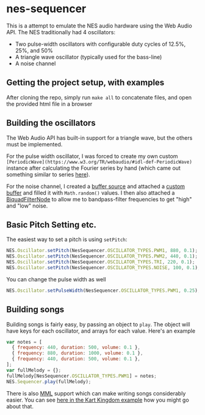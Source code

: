 # nes-sequencer
This is a attempt to emulate the NES audio hardware using the Web Audio API. The NES traditionally had 4 oscillators:
* Two pulse-width oscillators with configurable duty cycles of 12.5%, 25%, and 50%
* A triangle wave oscillator (typically used for the bass-line)
* A noise channel

## Getting the project setup, with examples
After cloning the repo, simply run `make all` to concatenate files, and open the provided html file in a browser

## Building the oscillators
The Web Audio API has built-in support for a triangle wave, but the others must be implemented.

For the pulse width oscillator, I was forced to create my own custom `[PeriodicWave](https://www.w3.org/TR/webaudio/#idl-def-PeriodicWave)`
instance after calculating the Fourier series by hand (which came out something similar to series
[here](https://en.wikipedia.org/wiki/Pulse_wave)).

For the noise channel, I created a [buffer source](https://www.w3.org/TR/webaudio/#widl-BaseAudioContext-createBufferSource-AudioBufferSourceNode)
and attached a [custom buffer](https://www.w3.org/TR/webaudio/#widl-BaseAudioContext-createBuffer-AudioBuffer-unsigned-long-numberOfChannels-unsigned-long-length-float-sampleRate)
and filled it with `Math.random()` values. I then also attached a [BiquadFilterNode](https://www.w3.org/TR/webaudio/#widl-BaseAudioContext-createBiquadFilter-BiquadFilterNode)
to allow me to bandpass-filter frequencies to get "high" and "low" noise.

## Basic Pitch Setting etc.
The easiest way to set a pitch is using `setPitch`:
```javascript
NES.Oscillator.setPitch(NesSequencer.OSCILLATOR_TYPES.PWM1, 880, 0.1);
NES.Oscillator.setPitch(NesSequencer.OSCILLATOR_TYPES.PWM2, 440, 0.1);
NES.Oscillator.setPitch(NesSequencer.OSCILLATOR_TYPES.TRI, 220, 0.1);
NES.Oscillator.setPitch(NesSequencer.OSCILLATOR_TYPES.NOISE, 100, 0.1);
```

You can change the pulse width as well
```javascript
NES.Oscillator.setPulseWidth(NesSequencer.OSCILLATOR_TYPES.PWM1, 0.25);
```

## Building songs
Building songs is fairly easy, by passing an object to `play`. The object will have keys for each oscillator,
and arrays for each value. Here's an example
```javascript
var notes = [
  { frequency: 440, duration: 500, volume: 0.1 },
  { frequency: 880, duration: 1000, volume: 0.1 },
  { frequency: 440, duration: 500, volume: 0.1 },
];
var fullMelody = {};
fullMelody[NesSequencer.OSCILLATOR_TYPES.PWM1] = notes;
NES.Sequencer.play(fullMelody);
```

There is also [MML](https://en.wikipedia.org/wiki/Music_Macro_Language) support which can make writing songs
considerably easier. You can see [here in the Kart Kingdom example](https://github.com/chipbell4/nes-sequencer/blob/master/src/examples/kk/melody.js#L3)
how you might go about that.
